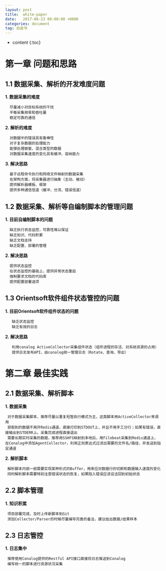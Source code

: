 ```yaml
---
layout: post
title:  white-paper
date:   2017-06-23 00:00:00 +0800
categories: document
tag: 白皮书
---
```


* content
{:toc}


第一章 问题和思路  
================

1.1 数据采集、解析的开发难度问题 
------------------------------

**1. 数据采集的难度**  

      尽量减小对目标系统的干扰  
      平衡采集频率和吞吐量  
      稳定可靠的通信  
      
**2. 解析的难度**  

      对数据中的错误具有鲁棒性  
      对于复杂数据的处理能力  
      能够处理嵌套、混合类型的数据  
      对数据采集速度的变化具有缓冲、容纳能力  
      
**3. 解决思路**  

      基于远程命令执行和网络文件映射的数据采集  
      在架构方面，将采集器进行抽象（主动、被动）  
      提供解析器模板、框架  
      提供多种通信信道（缓冲、分流、错误信道）  
      
1.2 数据采集、解析等自编制脚本的管理问题  
-------------------------------------
   
**1. 目前自编制脚本的问题**  

      缺乏执行状态监控，可靠性难以保证  
      缺乏知识、代码积累  
      缺乏文档支持  
      缺乏配置、部署的管理  
      
**2. 解决思路**  

      提供状态监控  
      在状态监控的基础上，提供异常状态重启  
      强制要求文档的代码库  
      提供配置部署选项  
      
1.3 Orientsoft软件组件状态管控的问题  
----------------------------------

**1. 目前Orientsoft软件组件状态的问题**  

       缺乏状态监控  
       缺乏有效的日志  
      
**2. 解决思路**  

       利用conalog ActiveCollector采集组件状态（组件进程的存活、对系统资源的占用）  
       提供日志发布API，由conalog统一管理日志（Rotate、查询、导出）  



第二章 最佳实践  
==============

2.1 数据采集、解析脚本  
--------------------

**1. 数据采集**  

     对于数据采集脚本，推荐尽量以重复短暂执行模式为主，这类脚本用ActiveCollector来调用  
     获取到的数据不用开Redis通道，直接打印到STDOUT上，并且不用手工分行；如果有错误，直接输出到STDERR上。采集完成进程直接退出  
     需要长期实时采集的数据，推荐用SSHFS映射到本地后，用Filebeat采集到Redis通道上，在Conalog中添加AgentCollector，利用正则表达式过滤出需要的文件名/路径，并发送到指定通道  
     
**2. 解析脚本**  

     解析脚本内部一般需要实现某种形式的Buffer，用来应对数据行的切断和数据输入速度的变化  
     同时解析脚本需要特别注意错误状态的恢复，如果陷入错误应该设法回到初始状态  
     
2.2 脚本管理  
------------

**1. 知识积累**  

     项目部署完成，及时上传新脚本到Git  
     添加Collector/Parser的时候尽量编写完善的备注，建议给出数据/结果样本  

2.3 日志管控  
-----------

**1. 日志集中**  

     推荐使用Conalog提供的Restful API接口直接将日志推送到Conalog  
     编写统一的脚本进行资源状况采集  
